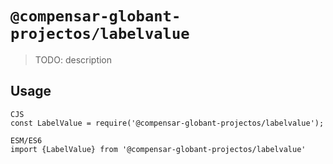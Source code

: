 # `@compensar-globant-projectos/labelvalue`

> TODO: description

## Usage

```
CJS
const LabelValue = require('@compensar-globant-projectos/labelvalue');

ESM/ES6
import {LabelValue} from '@compensar-globant-projectos/labelvalue'
```

